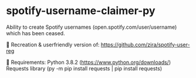 # spotify-username-claimer-py
Ability to create Spotify usernames (open.spotify.com/user/username) which has been ceased.

🎉 Recreation & userfriendly version of: https://github.com/zira/spotify-user-reg

🎨 Requirements:
Python 3.8.2 (https://www.python.org/downloads/)
Requests library (py -m pip install requests | pip install requests)


